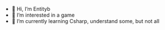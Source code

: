 - 👋 Hi, I’m Entityb
- 👀 I’m interested in a game
- 🌱 I’m currently learning Csharp, understand some, but not all

<!---
TheEntityb/TheEntityb is a ✨ special ✨ repository because its `README.md` (this file) appears on your GitHub profile.
You can click the Preview link to take a look at your changes.
--->
